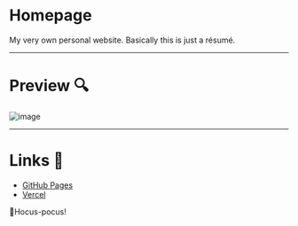 # Homepage
My very own personal website. Basically this is just a résumé.

<hr />

# Preview 🔍
![image](https://user-images.githubusercontent.com/55285854/116870420-39474a80-ac1b-11eb-8788-8541752aec2d.png)

<hr />

# Links 🔗
- [GitHub Pages](https://danexpc.github.io/homepage/)
- [Vercel](https://homepage-one-kappa.vercel.app/)

🧙Hocus-pocus!